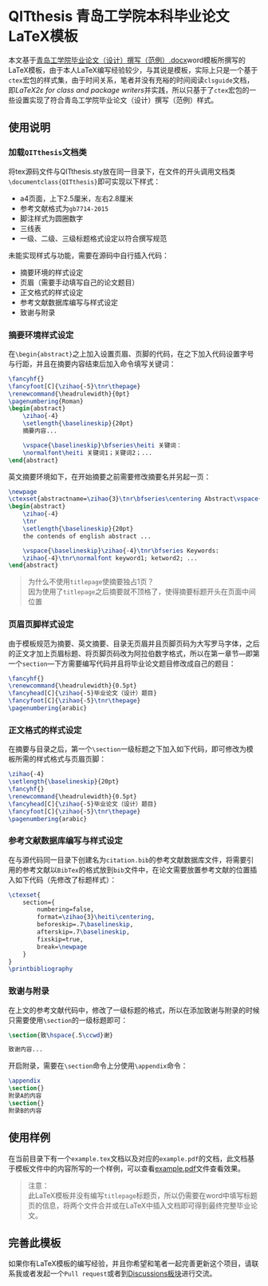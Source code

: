 # QITthesis 青岛工学院本科毕业论文LaTeX模板

本文基于[青岛工学院毕业论文（设计）撰写（范例）.docx](https://github.com/jkfx/QITthesis/blob/master/%E9%9D%92%E5%B2%9B%E5%B7%A5%E5%AD%A6%E9%99%A2%E6%AF%95%E4%B8%9A%E8%AE%BA%E6%96%87%EF%BC%88%E8%AE%BE%E8%AE%A1%EF%BC%89%E6%92%B0%E5%86%99%EF%BC%88%E8%8C%83%E4%BE%8B%EF%BC%89.docx)word模板所撰写的LaTeX模板，由于本人LaTeX编写经验较少，与其说是模板，实际上只是一个基于`ctex`宏包的样式集，由于时间关系，笔者并没有充裕的时间阅读`clsguide`文档，即*LaTeX2ε for class and package writers*并实践，所以只基于了`ctex`宏包的一些设置实现了符合青岛工学院毕业论文（设计）撰写（范例）样式。

## 使用说明

### 加载`QITthesis`文档类

将tex源码文件与QITthesis.sty放在同一目录下，在文件的开头调用文档类`\documentclass{QITthesis}`即可实现以下样式：

- a4页面，上下2.5厘米，左右2.8厘米
- 参考文献格式为`gb7714-2015`
- 脚注样式为圆圈数字
- 三线表
- 一级、二级、三级标题格式设定以符合撰写规范

未能实现样式与功能，需要在源码中自行插入代码：

- 摘要环境的样式设定
- 页眉（需要手动填写自己的论文题目）
- 正文格式的样式设定
- 参考文献数据库编写与样式设定
- 致谢与附录

### 摘要环境样式设定

在`\begin{abstract}`之上加入设置页眉、页脚的代码，在之下加入代码设置字号与行距，并且在摘要内容结束后加入命令填写关键词：

```latex
\fancyhf{}
\fancyfoot[C]{\zihao{-5}\tnr\thepage}
\renewcommand{\headrulewidth}{0pt}
\pagenumbering{Roman}
\begin{abstract}
    \zihao{-4}
    \setlength{\baselineskip}{20pt}
    摘要内容...

    \vspace{\baselineskip}\bfseries\heiti 关键词：
    \normalfont\heiti 关键词1；关键词2；...
\end{abstract}
```

英文摘要环境如下，在开始摘要之前需要修改摘要名并另起一页：

```latex
\newpage
\ctexset{abstractname=\zihao{3}\tnr\bfseries\centering Abstract\vspace{.75\baselineskip}}
\begin{abstract}
    \zihao{-4}
    \tnr
    \setlength{\baselineskip}{20pt}
    the contends of english abstract ...

    \vspace{\baselineskip}\zihao{-4}\tnr\bfseries Keywords:
    \zihao{-4}\tnr\normalfont keyword1; ketword2; ...
\end{abstract}
```

> 为什么不使用`titlepage`使摘要独占1页？\
> 因为使用了`titlepage`之后摘要就不顶格了，使得摘要标题开头在页面中间位置

### 页眉页脚样式设定

由于模板规范为摘要、英文摘要、目录无页眉并且页脚页码为大写罗马字体，之后的正文才加上页眉标题、将页脚页码改为阿拉伯数字格式，所以在第一章节—即第一个`section`—下方需要编写代码并且将毕业论文题目修改成自己的题目：

```latex
\fancyhf{}
\renewcommand{\headrulewidth}{0.5pt}
\fancyhead[C]{\zihao{-5}毕业论文（设计）题目}
\fancyfoot[C]{\zihao{-5}\tnr\thepage}
\pagenumbering{arabic}
```

### 正文格式的样式设定

在摘要与目录之后，第一个`\section`一级标题之下加入如下代码，即可修改为模板所需的样式格式与页眉页脚：

```latex
\zihao{-4}
\setlength{\baselineskip}{20pt}
\fancyhf{}
\renewcommand{\headrulewidth}{0.5pt}
\fancyhead[C]{\zihao{-5}毕业论文（设计）题目}
\fancyfoot[C]{\zihao{-5}\tnr\thepage}
\pagenumbering{arabic}
```

### 参考文献数据库编写与样式设定

在与源代码同一目录下创建名为`citation.bib`的参考文献数据库文件，将需要引用的参考文献以`BibTex`的格式放到`bib`文件中，在论文需要放置参考文献的位置插入如下代码（先修改了标题样式）：

```latex
\ctexset{
    section={
        numbering=false,
        format=\zihao{3}\heiti\centering,
        beforeskip=.7\baselineskip,
        afterskip=.7\baselineskip,
        fixskip=true,
        break=\newpage
    }
}
\printbibliography
```

### 致谢与附录

在上文的参考文献代码中，修改了一级标题的格式，所以在添加致谢与附录的时候只需要使用`\section`的一级标题即可：

```latex
\section{致\hspace{.5\ccwd}谢}

致谢内容...
```

开启附录，需要在`\section`命令上分使用`\appendix`命令：

```latex
\appendix
\section{}
附录A的内容
\section{}
附录B的内容
```

## 使用样例

在当前目录下有一个`example.tex`文档以及对应的`example.pdf`的文档，此文档基于模板文件中的内容所写的一个样例，可以查看[example.pdf](https://github.com/jkfx/QITthesis/blob/master/example.pdf)文件查看效果。

> 注意：\
> 此LaTeX模板并没有编写`titlepage`标题页，所以仍需要在word中填写标题页的信息，将两个文件合并或在LaTeX中插入文档即可得到最终完整毕业论文。

## 完善此模板

如果你有LaTeX模板的编写经验，并且你希望和笔者一起完善更新这个项目，请联系我或者发起一个`Pull request`或者到[Discussions板块](https://github.com/jkfx/QITthesis/discussions)进行交流。

